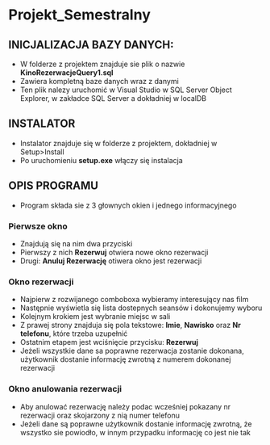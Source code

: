 # Projekt_Semestralny

## INICJALIZACJA BAZY DANYCH:

* W folderze z projektem znajduje sie plik o nazwie **KinoRezerwacjeQuery1.sql**
* Zawiera kompletną baze danych wraz z danymi
* Ten plik nalezy uruchomić w Visual Studio w SQL Server Object Explorer, w zakładce SQL Server a dokładniej w localDB

## INSTALATOR
* Instalator znajduje się w folderze z projektem, dokładniej w Setup>Install
* Po uruchomieniu **setup.exe** włączy się instalacja

## OPIS PROGRAMU
* Program składa sie z 3 głownych okien i jednego informacyjnego

### Pierwsze okno
* Znajdują się na nim dwa przyciski
* Pierwszy z nich **Rezerwuj** otwiera nowe okno rezerwacji
* Drugi: **Anuluj Rezerwację** otiwera okno jest rezerwacji

### Okno rezerwacji
* Najpierw z rozwijanego comboboxa wybieramy interesujący nas film
* Następnie wyświetla się lista dostepnych seansów i dokonujemy wyboru
* Kolejnym krokiem jest wybranie miejsc w sali
* Z prawej strony znajduja się pola tekstowe: **Imie**, **Nawisko** oraz **Nr telefonu**, które trzeba uzupełnić
* Ostatnim etapem jest wciśnięcie przycisku: **Rezerwuj**
* Jeżeli wszystkie dane sa poprawne rezerwacja zostanie dokonana, użytkownik dostanie informację zwrotną z numerem dokonanej rezerwacji

### Okno anulowania rezerwacji
* Aby anulować rezerwację należy podac wcześniej pokazany nr rezerwacji oraz skojarzony z nią numer telefonu
* Jeżeli dane są poprawne użytkownik dostanie informację zwrotną, że wszystko sie powiodło, w innym przypadku informację co jest nie tak



